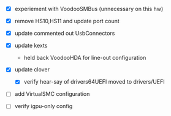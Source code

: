 - [x] experiement with VoodooSMBus (unnecessary on this hw)
- [x] remove HS10,HS11 and update port count
- [x] update commented out UsbConnectors
- [x] update kexts
  * held back VoodooHDA for line-out configuration
- [x] update clover
  * [x] verify hear-say of drivers64UEFI moved to drivers/UEFI
- [ ] add VirtualSMC configuration
- [ ] verify igpu-only config

